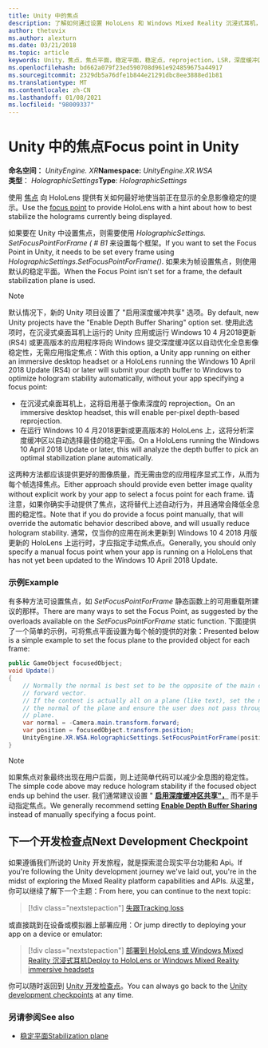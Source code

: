 ```yaml
---
title: Unity 中的焦点
description: 了解如何通过设置 HoloLens 和 Windows Mixed Reality 沉浸式耳机，手动优化 Unity 中的全息影像稳定性。
author: thetuvix
ms.author: alexturn
ms.date: 03/21/2018
ms.topic: article
keywords: Unity，焦点，焦点平面，稳定平面，稳定点，reprojection，LSR，深度缓冲区，混合现实耳机，windows mixed reality 耳机，虚拟现实耳机
ms.openlocfilehash: bd662a079f23ed590708d961e924859675a44917
ms.sourcegitcommit: 2329db5a76dfe1b844e21291dbc8ee3888ed1b81
ms.translationtype: MT
ms.contentlocale: zh-CN
ms.lasthandoff: 01/08/2021
ms.locfileid: "98009337"
---
```

# <a name="focus-point-in-unity"></a><span data-ttu-id="5da58-104">Unity 中的焦点</span><span class="sxs-lookup"><span data-stu-id="5da58-104">Focus point in Unity</span></span>

<span data-ttu-id="5da58-105">**命名空间：** *UnityEngine. XR*</span><span class="sxs-lookup"><span data-stu-id="5da58-105">**Namespace:** *UnityEngine.XR.WSA*</span></span><br>
<span data-ttu-id="5da58-106">**类型**： *HolographicSettings*</span><span class="sxs-lookup"><span data-stu-id="5da58-106">**Type**: *HolographicSettings*</span></span>

<span data-ttu-id="5da58-107">使用 [焦点](../platform-capabilities-and-apis/hologram-stability.md#reprojection) 向 HoloLens 提供有关如何最好地使当前正在显示的全息影像稳定的提示。</span><span class="sxs-lookup"><span data-stu-id="5da58-107">Use the [focus point](../platform-capabilities-and-apis/hologram-stability.md#reprojection) to provide HoloLens with a hint about how to best stabilize the holograms currently being displayed.</span></span>

<span data-ttu-id="5da58-108">如果要在 Unity 中设置焦点，则需要使用 *HolographicSettings. SetFocusPointForFrame ( # B1* 来设置每个框架。</span><span class="sxs-lookup"><span data-stu-id="5da58-108">If you want to set the Focus Point in Unity, it needs to be set every frame using *HolographicSettings.SetFocusPointForFrame()*.</span></span> <span data-ttu-id="5da58-109">如果未为帧设置焦点，则使用默认的稳定平面。</span><span class="sxs-lookup"><span data-stu-id="5da58-109">When the Focus Point isn't set for a frame, the default stabilization plane is used.</span></span>

> [!NOTE]
> <span data-ttu-id="5da58-110">默认情况下，新的 Unity 项目设置了 "启用深度缓冲共享" 选项。</span><span class="sxs-lookup"><span data-stu-id="5da58-110">By default, new Unity projects have the "Enable Depth Buffer Sharing" option set.</span></span>  <span data-ttu-id="5da58-111">使用此选项时，在沉浸式桌面耳机上运行的 Unity 应用或运行 Windows 10 4 月2018更新 (RS4) 或更高版本的应用程序将向 Windows 提交深度缓冲区以自动优化全息影像稳定性，无需应用指定焦点：</span><span class="sxs-lookup"><span data-stu-id="5da58-111">With this option, a Unity app running on either an immersive desktop headset or a HoloLens running the Windows 10 April 2018 Update (RS4) or later will submit your depth buffer to Windows to optimize hologram stability automatically, without your app specifying a focus point:</span></span>
> * <span data-ttu-id="5da58-112">在沉浸式桌面耳机上，这将启用基于像素深度的 reprojection。</span><span class="sxs-lookup"><span data-stu-id="5da58-112">On an immersive desktop headset, this will enable per-pixel depth-based reprojection.</span></span>
> * <span data-ttu-id="5da58-113">在运行 Windows 10 4 月2018更新或更高版本的 HoloLens 上，这将分析深度缓冲区以自动选择最佳的稳定平面。</span><span class="sxs-lookup"><span data-stu-id="5da58-113">On a HoloLens running the Windows 10 April 2018 Update or later, this will analyze the depth buffer to pick an optimal stabilization plane automatically.</span></span>
>
> <span data-ttu-id="5da58-114">这两种方法都应该提供更好的图像质量，而无需由您的应用程序显式工作，从而为每个帧选择焦点。</span><span class="sxs-lookup"><span data-stu-id="5da58-114">Either approach should provide even better image quality without explicit work by your app to select a focus point for each frame.</span></span>  <span data-ttu-id="5da58-115">请注意，如果你确实手动提供了焦点，这将替代上述自动行为，并且通常会降低全息图的稳定性。</span><span class="sxs-lookup"><span data-stu-id="5da58-115">Note that if you do provide a focus point manually, that will override the automatic behavior described above, and will usually reduce hologram stability.</span></span>  <span data-ttu-id="5da58-116">通常，仅当你的应用在尚未更新到 Windows 10 4 2018 月版更新的 HoloLens 上运行时，才应指定手动焦点点。</span><span class="sxs-lookup"><span data-stu-id="5da58-116">Generally, you should only specify a manual focus point when your app is running on a HoloLens that has not yet been updated to the Windows 10 April 2018 Update.</span></span>

### <a name="example"></a><span data-ttu-id="5da58-117">示例</span><span class="sxs-lookup"><span data-stu-id="5da58-117">Example</span></span>

<span data-ttu-id="5da58-118">有多种方法可设置焦点，如 *SetFocusPointForFrame* 静态函数上的可用重载所建议的那样。</span><span class="sxs-lookup"><span data-stu-id="5da58-118">There are many ways to set the Focus Point, as suggested by the overloads available on the *SetFocusPointForFrame* static function.</span></span> <span data-ttu-id="5da58-119">下面提供了一个简单的示例，可将焦点平面设置为每个帧的提供的对象：</span><span class="sxs-lookup"><span data-stu-id="5da58-119">Presented below is a simple example to set the focus plane to the provided object for each frame:</span></span>

```cs
public GameObject focusedObject;
void Update()
{
    // Normally the normal is best set to be the opposite of the main camera's
    // forward vector.
    // If the content is actually all on a plane (like text), set the normal to
    // the normal of the plane and ensure the user does not pass through the
    // plane.
    var normal = -Camera.main.transform.forward;     
    var position = focusedObject.transform.position;
    UnityEngine.XR.WSA.HolographicSettings.SetFocusPointForFrame(position, normal);
}
```

> [!NOTE]
> <span data-ttu-id="5da58-120">如果焦点对象最终出现在用户后面，则上述简单代码可以减少全息图的稳定性。</span><span class="sxs-lookup"><span data-stu-id="5da58-120">The simple code above may reduce hologram stability if the focused object ends up behind the user.</span></span> <span data-ttu-id="5da58-121">我们通常建议设置 " **[启用深度缓冲区共享"，](camera-in-unity.md#sharing-your-depth-buffers-with-windows)** 而不是手动指定焦点。</span><span class="sxs-lookup"><span data-stu-id="5da58-121">We generally recommend setting **[Enable Depth Buffer Sharing](camera-in-unity.md#sharing-your-depth-buffers-with-windows)** instead of manually specifying a focus point.</span></span>

## <a name="next-development-checkpoint"></a><span data-ttu-id="5da58-122">下一个开发检查点</span><span class="sxs-lookup"><span data-stu-id="5da58-122">Next Development Checkpoint</span></span>

<span data-ttu-id="5da58-123">如果遵循我们所说的 Unity 开发旅程，就是探索混合现实平台功能和 Api。</span><span class="sxs-lookup"><span data-stu-id="5da58-123">If you're following the Unity development journey we've laid out, you're in the midst of exploring the Mixed Reality platform capabilities and APIs.</span></span> <span data-ttu-id="5da58-124">从这里，你可以继续了解下一个主题：</span><span class="sxs-lookup"><span data-stu-id="5da58-124">From here, you can continue to the next topic:</span></span>

> [!div class="nextstepaction"]
> [<span data-ttu-id="5da58-125">失跟</span><span class="sxs-lookup"><span data-stu-id="5da58-125">Tracking loss</span></span>](tracking-loss-in-unity.md)

<span data-ttu-id="5da58-126">或直接跳到在设备或模拟器上部署应用：</span><span class="sxs-lookup"><span data-stu-id="5da58-126">Or jump directly to deploying your app on a device or emulator:</span></span>

> [!div class="nextstepaction"]
> [<span data-ttu-id="5da58-127">部署到 HoloLens 或 Windows Mixed Reality 沉浸式耳机</span><span class="sxs-lookup"><span data-stu-id="5da58-127">Deploy to HoloLens or Windows Mixed Reality immersive headsets</span></span>](../platform-capabilities-and-apis/using-visual-studio.md)

<span data-ttu-id="5da58-128">你可以随时返回到 [Unity 开发检查点](unity-development-overview.md#3-platform-capabilities-and-apis)。</span><span class="sxs-lookup"><span data-stu-id="5da58-128">You can always go back to the [Unity development checkpoints](unity-development-overview.md#3-platform-capabilities-and-apis) at any time.</span></span>

### <a name="see-also"></a><span data-ttu-id="5da58-129">另请参阅</span><span class="sxs-lookup"><span data-stu-id="5da58-129">See also</span></span>

* [<span data-ttu-id="5da58-130">稳定平面</span><span class="sxs-lookup"><span data-stu-id="5da58-130">Stabilization plane</span></span>](../platform-capabilities-and-apis/hologram-stability.md#reprojection)
